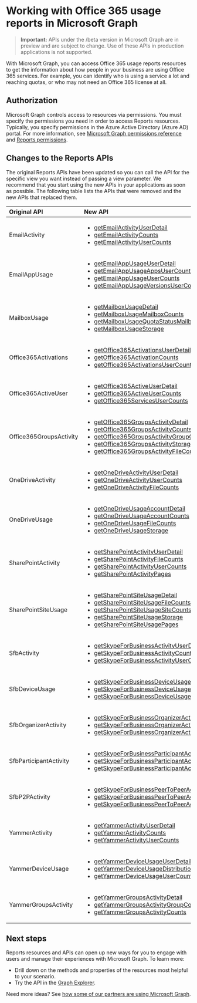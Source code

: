 # Working with Office 365 usage reports in Microsoft Graph

> **Important:** APIs under the /beta version in Microsoft Graph are in preview and are subject to change. Use of these APIs in production applications is not supported.

With Microsoft Graph, you can access Office 365 usage reports resources to get the information about how people in your business are using Office 365 services. For example, you can identify who is using a service a lot and reaching quotas, or who may not need an Office 365 license at all.

## Authorization

Microsoft Graph controls access to resources via permissions. You must specify the permissions you need in order to access Reports resources. Typically, you specify permissions in the Azure Active Directory (Azure AD) portal. For more information, see [Microsoft Graph permissions reference](../../../concepts/permissions_reference.md) and [Reports permissions](../../../concepts/permissions_reference.md#reports-permissions).

## Changes to the Reports APIs

The original Reports APIs have been updated so you can call the API for the specific view you want instead of passing a view parameter. We recommend that you start using the new APIs in your applications as soon as possible. The following table lists the APIs that were removed and the new APIs that replaced them.

| Original API            | New API                                  |
| :---------------------- | :--------------------------------------- |
| EmailActivity           | <ul><li>[getEmailActivityUserDetail](../api/reportroot_getemailactivityuserdetail.md)</li><li>[getEmailActivityCounts](../api/reportroot_getemailactivitycounts.md)</li><li>[getEmailActivityUserCounts](../api/reportroot_getemailactivityusercounts.md)</li></ul> |
| EmailAppUsage           | <ul><li>[getEmailAppUsageUserDetail](../api/reportroot_getemailappusageuserdetail.md)</li><li>[getEmailAppUsageAppsUserCounts](../api/reportroot_getemailappusageappsusercounts.md)</li><li>[getEmailAppUsageUserCounts](../api/reportroot_getemailappusageusercounts.md)</li><li>[getEmailAppUsageVersionsUserCounts](../api/reportroot_getemailappusageversionsusercounts.md)</li></ul> |
| MailboxUsage            | <ul><li>[getMailboxUsageDetail](../api/reportroot_getmailboxusagedetail.md)</li><li>[getMailboxUsageMailboxCounts](../api/reportroot_getmailboxusagemailboxcounts.md)</li><li>[getMailboxUsageQuotaStatusMailboxCounts](../api/reportroot_getmailboxusagequotastatusmailboxcounts.md)</li><li>[getMailboxUsageStorage](../api/reportroot_getmailboxusagestorage.md)</li></ul> |
| Office365Activations    | <ul><li>[getOffice365ActivationsUserDetail](../api/reportroot_getoffice365activationsuserdetail.md)</li><li>[getOffice365ActivationCounts](../api/reportroot_getoffice365activationcounts.md)</li><li>[getOffice365ActivationsUserCounts](../api/reportroot_getoffice365activationsusercounts.md)</li></ul> |
| Office365ActiveUser     | <ul><li>[getOffice365ActiveUserDetail](../api/reportroot_getoffice365activeuserdetail.md)</li><li>[getOffice365ActiveUserCounts](../api/reportroot_getoffice365activeusercounts.md)</li><li>[getOffice365ServicesUserCounts](../api/reportroot_getoffice365servicesusercounts.md)</li></ul> |
| Office365GroupsActivity | <ul><li>[getOffice365GroupsActivityDetail](../api/reportroot_getoffice365groupsactivitydetail.md)</li><li>[getOffice365GroupsActivityCounts](../api/reportroot_getoffice365groupsactivitycounts.md)</li><li>[getOffice365GroupsActivityGroupCounts](../api/reportroot_getoffice365groupsactivitygroupcounts.md)</li><li>[getOffice365GroupsActivityStorage](../api/reportroot_getoffice365groupsactivitystorage.md)</li><li>[getOffice365GroupsActivityFileCounts](../api/reportroot_getoffice365groupsactivityfilecounts.md)</li></ul> |
| OneDriveActivity        | <ul><li>[getOneDriveActivityUserDetail](../api/reportroot_getonedriveactivityuserdetail.md)</li><li>[getOneDriveActivityUserCounts](../api/reportroot_getonedriveactivityusercounts.md)</li><li>[getOneDriveActivityFileCounts](../api/reportroot_getonedriveactivityfilecounts.md)</li></ul> |
| OneDriveUsage           | <ul><li>[getOneDriveUsageAccountDetail](../api/reportroot_getonedriveusageaccountdetail.md)</li><li>[getOneDriveUsageAccountCounts](../api/reportroot_getonedriveusageaccountcounts.md)</li><li>[getOneDriveUsageFileCounts](../api/reportroot_getonedriveusagefilecounts.md)</li><li>[getOneDriveUsageStorage](../api/reportroot_getonedriveusagestorage.md)</li></ul> |
| SharePointActivity      | <ul><li>[getSharePointActivityUserDetail](../api/reportroot_getsharepointactivityuserdetail.md)</li><li>[getSharePointActivityFileCounts](../api/reportroot_getsharepointactivityfilecounts.md)</li><li>[getSharePointActivityUserCounts](../api/reportroot_getsharepointactivityusercounts.md)</li><li>[getSharePointActivityPages](../api/reportroot_getsharepointactivitypages.md)</li></ul> |
| SharePointSiteUsage     | <ul><li>[getSharePointSiteUsageDetail](../api/reportroot_getsharepointsiteusagedetail.md)</li><li>[getSharePointSiteUsageFileCounts](../api/reportroot_getsharepointsiteusagefilecounts.md)</li><li>[getSharePointSiteUsageSiteCounts](../api/reportroot_getsharepointsiteusagesitecounts.md)</li><li>[getSharePointSiteUsageStorage](../api/reportroot_getsharepointsiteusagestorage.md)</li><li>[getSharePointSiteUsagePages](../api/reportroot_getsharepointsiteusagepages.md)</li></ul> |
| SfbActivity             | <ul><li>[getSkypeForBusinessActivityUserDetail](../api/reportroot_getskypeforbusinessactivityuserdetail.md)</li><li>[getSkypeForBusinessActivityCounts](../api/reportroot_getskypeforbusinessactivitycounts.md)</li><li>[getSkypeForBusinessActivityUserCounts](../api/reportroot_getskypeforbusinessactivityusercounts.md)</li></ul> |
| SfbDeviceUsage          | <ul><li>[getSkypeForBusinessDeviceUsageUserDetail](../api/reportroot_getskypeforbusinessdeviceusageuserdetail.md)</li><li>[getSkypeForBusinessDeviceUsageDistributionUserCounts](../api/reportroot_getskypeforbusinessdeviceusagedistributionusercounts.md)</li><li>[getSkypeForBusinessDeviceUsageUserCounts](../api/reportroot_getskypeforbusinessdeviceusageusercounts.md)</li></ul> |
| SfbOrganizerActivity    | <ul><li>[getSkypeForBusinessOrganizerActivityCounts](../api/reportroot_getskypeforbusinessorganizeractivitycounts.md)</li><li>[getSkypeForBusinessOrganizerActivityUserCounts](../api/reportroot_getskypeforbusinessorganizeractivityusercounts.md)</li><li>[getSkypeForBusinessOrganizerActivityMinuteCounts](../api/reportroot_getskypeforbusinessorganizeractivityminutecounts.md)</li></ul> |
| SfbParticipantActivity  | <ul><li>[getSkypeForBusinessParticipantActivityCounts](../api/reportroot_getskypeforbusinessparticipantactivitycounts.md)</li><li>[getSkypeForBusinessParticipantActivityUserCounts](../api/reportroot_getskypeforbusinessparticipantactivityusercounts.md)</li><li>[getSkypeForBusinessParticipantActivityMinuteCounts](../api/reportroot_getskypeforbusinessparticipantactivityminutecounts.md)</li></ul> |
| SfbP2PActivity          | <ul><li>[getSkypeForBusinessPeerToPeerActivityCounts](../api/reportroot_getskypeforbusinesspeertopeeractivitycounts.md)</li><li>[getSkypeForBusinessPeerToPeerActivityUserCounts](../api/reportroot_getskypeforbusinesspeertopeeractivityusercounts.md)</li><li>[getSkypeForBusinessPeerToPeerActivityMinuteCounts](../api/reportroot_getskypeforbusinesspeertopeeractivityminutecounts.md)</li></ul> |
| YammerActivity          | <ul><li>[getYammerActivityUserDetail](../api/reportroot_getyammeractivityuserdetail.md)</li><li>[getYammerActivityCounts](../api/reportroot_getyammeractivitycounts.md)</li><li>[getYammerActivityUserCounts](../api/reportroot_getyammeractivityusercounts.md)</li></ul> |
| YammerDeviceUsage       | <ul><li>[getYammerDeviceUsageUserDetail](../api/reportroot_getyammerdeviceusageuserdetail.md)</li><li>[getYammerDeviceUsageDistributionUserCounts](../api/reportroot_getyammerdeviceusagedistributionusercounts.md)</li><li>[getYammerDeviceUsageUserCounts](../api/reportroot_getyammerdeviceusageusercounts.md)</li></ul> |
| YammerGroupsActivity    | <ul><li>[getYammerGroupsActivityDetail](../api/reportroot_getyammergroupsactivitydetail.md)</li><li>[getYammerGroupsActivityGroupCounts](../api/reportroot_getyammergroupsactivitygroupcounts.md)</li><li>[getYammerGroupsActivityCounts](../api/reportroot_getyammergroupsactivitycounts.md)</li></ul> |

## Next steps

Reports resources and APIs can open up new ways for you to engage with users and manage their experiences with Microsoft Graph. To learn more:

- Drill down on the methods and properties of the resources most helpful to your scenario.
- Try the API in the [Graph Explorer](https://developer.microsoft.com/graph/graph-explorer).

Need more ideas? See [how some of our partners are using Microsoft Graph](https://developer.microsoft.com/graph/graph/examples#partners).
